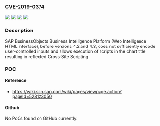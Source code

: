 ### [CVE-2019-0374](https://cve.mitre.org/cgi-bin/cvename.cgi?name=CVE-2019-0374)
![](https://img.shields.io/static/v1?label=Product&message=SAP%20BusinessObjects%20Business%20Intelligence%20Platform%20(Web%20Intelligence%20HTML%20interface)&color=blue)
![](https://img.shields.io/static/v1?label=Version&message=%3C%204.2%20&color=brightgreen)
![](https://img.shields.io/static/v1?label=Version&message=%3C%204.3%20&color=brightgreen)
![](https://img.shields.io/static/v1?label=Vulnerability&message=Cross-Site%20Scripting&color=brightgreen)

### Description

SAP BusinessObjects Business Intelligence Platform (Web Intelligence HTML interface), before versions 4.2 and 4.3, does not sufficiently encode user-controlled inputs and allows execution of scripts in the chart title resulting in reflected Cross-Site Scripting

### POC

#### Reference
- https://wiki.scn.sap.com/wiki/pages/viewpage.action?pageId=528123050

#### Github
No PoCs found on GitHub currently.

